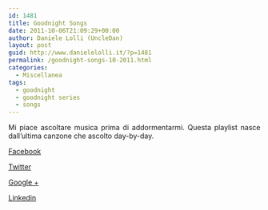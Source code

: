 ```yaml
---
id: 1481
title: Goodnight Songs
date: 2011-10-06T21:09:29+00:00
author: Daniele Lolli (UncleDan)
layout: post
guid: http://www.danielelolli.it/?p=1481
permalink: /goodnight-songs-10-2011.html
categories:
  - Miscellanea
tags:
  - goodnight
  - goodnight series
  - songs
---
```

<p style="text-align: justify;">
  Mi piace ascoltare musica prima di addormentarmi. Questa playlist nasce dall&#8217;ultima canzone che ascolto day-by-day.
</p>

<p style="text-align: center;">
</p>

<div class="container_share">
  <a href="http://www.facebook.com/sharer.php?u=http://www.danielelolli.it/goodnight-songs-10-2011.html&t=Goodnight Songs" target="_blank" class="button_purab_share facebook"><span><i class="icon-facebook"></i></span>
  
  <p>
    Facebook
  </p></a> 
  
  <a href="http://twitter.com/share?url=http://www.danielelolli.it/goodnight-songs-10-2011.html&text=Goodnight Songs" target="_blank" class="button_purab_share twitter"><span><i class="icon-twitter"></i></span>
  
  <p>
    Twitter
  </p></a> 
  
  <a href="https://plus.google.com/share?url=http://www.danielelolli.it/goodnight-songs-10-2011.html" target="_blank" class="button_purab_share google-plus"><span><i class="icon-google-plus"></i></span>
  
  <p>
    Google +
  </p></a> 
  
  <a href="http://www.linkedin.com/shareArticle?mini=true&url=http://www.danielelolli.it/goodnight-songs-10-2011.html&title=Goodnight Songs" target="_blank" class="button_purab_share linkedin"><span><i class="icon-linkedin"></i></span>
  
  <p>
    Linkedin
  </p></a>
</div>